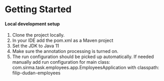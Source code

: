 # Getting Started

#### Local development setup
1. Clone the project locally.
2. In your IDE add the pom.xml as a Maven project
3. Set the JDK to Java 11
4. Make sure the annotation processing is turned on.
5. The run configuration should be picked up automatically. If needed manually add run configuration for main class:
com.sirma.task.employees.app.EmployeesApplication
with classpath: filip-dudan-employees